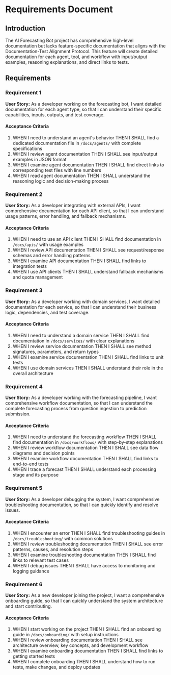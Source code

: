 # Requirements Document

## Introduction

The AI Forecasting Bot project has comprehensive high-level documentation but lacks feature-specific documentation that aligns with the Documentation-Test Alignment Protocol. This feature will create detailed documentation for each agent, tool, and workflow with input/output examples, reasoning explanations, and direct links to tests.

## Requirements

### Requirement 1

**User Story:** As a developer working on the forecasting bot, I want detailed documentation for each agent type, so that I can understand their specific capabilities, inputs, outputs, and test coverage.

#### Acceptance Criteria

1. WHEN I need to understand an agent's behavior THEN I SHALL find a dedicated documentation file in `/docs/agents/` with complete specifications
2. WHEN I review agent documentation THEN I SHALL see input/output examples in JSON format
3. WHEN I examine agent documentation THEN I SHALL find direct links to corresponding test files with line numbers
4. WHEN I read agent documentation THEN I SHALL understand the reasoning logic and decision-making process

### Requirement 2

**User Story:** As a developer integrating with external APIs, I want comprehensive documentation for each API client, so that I can understand usage patterns, error handling, and fallback mechanisms.

#### Acceptance Criteria

1. WHEN I need to use an API client THEN I SHALL find documentation in `/docs/apis/` with usage examples
2. WHEN I review API documentation THEN I SHALL see request/response schemas and error handling patterns
3. WHEN I examine API documentation THEN I SHALL find links to integration tests
4. WHEN I use API clients THEN I SHALL understand fallback mechanisms and quota management

### Requirement 3

**User Story:** As a developer working with domain services, I want detailed documentation for each service, so that I can understand their business logic, dependencies, and test coverage.

#### Acceptance Criteria

1. WHEN I need to understand a domain service THEN I SHALL find documentation in `/docs/services/` with clear explanations
2. WHEN I review service documentation THEN I SHALL see method signatures, parameters, and return types
3. WHEN I examine service documentation THEN I SHALL find links to unit tests
4. WHEN I use domain services THEN I SHALL understand their role in the overall architecture

### Requirement 4

**User Story:** As a developer working with the forecasting pipeline, I want comprehensive workflow documentation, so that I can understand the complete forecasting process from question ingestion to prediction submission.

#### Acceptance Criteria

1. WHEN I need to understand the forecasting workflow THEN I SHALL find documentation in `/docs/workflows/` with step-by-step explanations
2. WHEN I review workflow documentation THEN I SHALL see data flow diagrams and decision points
3. WHEN I examine workflow documentation THEN I SHALL find links to end-to-end tests
4. WHEN I trace a forecast THEN I SHALL understand each processing stage and its purpose

### Requirement 5

**User Story:** As a developer debugging the system, I want comprehensive troubleshooting documentation, so that I can quickly identify and resolve issues.

#### Acceptance Criteria

1. WHEN I encounter an error THEN I SHALL find troubleshooting guides in `/docs/troubleshooting/` with common solutions
2. WHEN I review troubleshooting documentation THEN I SHALL see error patterns, causes, and resolution steps
3. WHEN I examine troubleshooting documentation THEN I SHALL find links to relevant test cases
4. WHEN I debug issues THEN I SHALL have access to monitoring and logging guidance

### Requirement 6

**User Story:** As a new developer joining the project, I want a comprehensive onboarding guide, so that I can quickly understand the system architecture and start contributing.

#### Acceptance Criteria

1. WHEN I start working on the project THEN I SHALL find an onboarding guide in `/docs/onboarding/` with setup instructions
2. WHEN I review onboarding documentation THEN I SHALL see architecture overview, key concepts, and development workflow
3. WHEN I examine onboarding documentation THEN I SHALL find links to getting started tests
4. WHEN I complete onboarding THEN I SHALL understand how to run tests, make changes, and deploy updates
